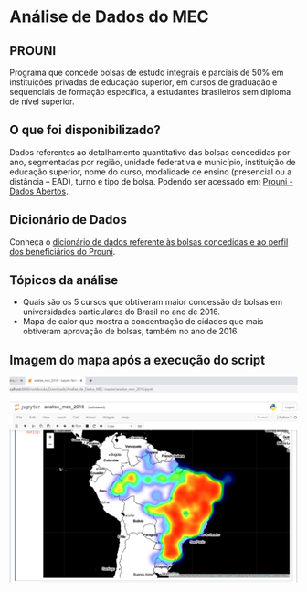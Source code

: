 # Análise de Dados do MEC

## PROUNI
Programa que concede bolsas de estudo integrais e parciais de 50% em instituições privadas de educação superior, em cursos de graduação e sequenciais de formação específica, a estudantes brasileiros sem diploma de nível superior.

## O que foi disponibilizado?
Dados referentes ao detalhamento quantitativo das bolsas concedidas por ano, segmentadas por região, unidade federativa e município, instituição de educação superior, nome do curso, modalidade de ensino (presencial ou a distância – EAD), turno e tipo de bolsa. Podendo ser acessado em: [Prouni - Dados Abertos](http://dadosabertos.mec.gov.br/prouni).

## Dicionário de Dados
Conheça o [dicionário de dados referente às bolsas concedidas e ao perfil dos beneficiários do Prouni](http://dadosabertos.mec.gov.br/images/pdf/dicionario-prouni-20161222.pdf).

## Tópicos da análise
- Quais são os 5 cursos que obtiveram maior concessão de bolsas em universidades particulares do Brasil no ano de 2016.
- Mapa de calor que mostra a concentração de cidades que mais obtiveram aprovação de bolsas, também no ano de 2016.

## Imagem do mapa após a execução do script

![alt text](analise_dados_mec_img.png)


